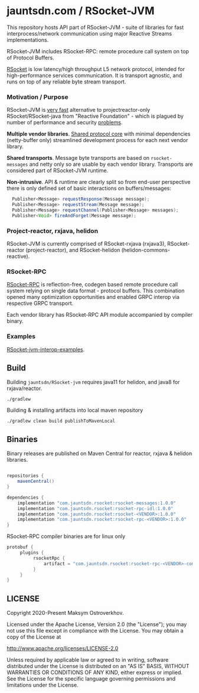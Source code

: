 # jauntsdn.com / RSocket-JVM

This repository hosts API part of RSocket-JVM - suite of libraries for fast interprocess/network communication using major
Reactive Streams implementations.  

RSocket-JVM includes RSocket-RPC: remote procedure call system on top of Protocol Buffers.

[RSocket](https://jauntsdn.com/post/rsocket-summary/) is low latency/high throughput L5 network protocol, 
intended for high-performance services communication. It is transport agnostic, and runs on top 
of any reliable byte stream transport.

### Motivation / Purpose

RSocket-JVM is [very fast](https://jauntsdn.com/post/rsocket-vs-spring/) alternative to 
projectreactor-only RSocket/RSocket-java from "Reactive Foundation" -
which is plagued by number of performance and security [problems](https://jauntsdn.com/post/rsocket-million-streams-2/).

**Multiple vendor libraries**. [Shared protocol core](https://jauntsdn.com/post/rsocket-jvm/) with minimal dependencies 
(netty-buffer only) streamlined development process for each next vendor library.   
  
**Shared transports**. Message byte transports are based on `rsocket-messages` and netty only 
so are usable by each vendor library. Transports are considered part of RSocket-JVM runtime.

**Non-intrusive**. API & runtime are clearly split so from end-user perspective there is 
only defined set of basic interactions on buffers/messages:
```groovy
  Publisher<Message> requestResponse(Message message);
  Publisher<Message> requestStream(Message message);
  Publisher<Message> requestChannel(Publisher<Message> messages);
  Publisher<Void> fireAndForget(Message message);
```
### Project-reactor, rxjava, helidon

RSocket-JVM is currently comprised of RSocket-rxjava (rxjava3), RSocket-reactor (project-reactor), and RSocket-helidon (helidon-commons-reactive).

### RSocket-RPC 

[RSocket-RPC](https://jauntsdn.com/post/rsocket-grpc/) is reflection-free, codegen based remote procedure call system 
relying on single data format - protocol buffers. This combination opened many optimization opportunities and enabled 
GRPC interop via respective GRPC transport.

Each vendor library has RSocket-RPC API module accompanied by compiler binary.

### Examples

[RSocket-jvm-interop-examples](https://github.com/jauntsdn/rsocket-jvm-interop-examples).

## Build

Building `jauntsdn/RSocket-jvm` requires java11 for helidon, and java8 for rxjava/reactor. 
```
./gradlew
```

Building & installing artifacts into local maven repository
```
./gradlew clean build publishToMavenLocal
```

## Binaries

Binary releases are published on Maven Central for reactor, rxjava & helidon libraries.

```groovy

repositories {
    mavenCentral()
}

dependencies {
    implementation "com.jauntsdn.rsocket:rsocket-messages:1.0.0"
    implementation "com.jauntsdn.rsocket:rsocket-rpc-idl:1.0.0"
    implementation "com.jauntsdn.rsocket:rsocket-<VENDOR>:1.0.0"
    implementation "com.jauntsdn.rsocket:rsocket-rpc-<VENDOR>:1.0.0"
}
```

RSocket-RPC compiler binaries are for linux only
```groovy
protobuf {
     plugins {
          rsocketRpc {
              artifact = "com.jauntsdn.rsocket:rsocket-rpc-<VENDOR>-compiler:1.0.0"
          }
     }
}
```

## LICENSE

Copyright 2020-Present Maksym Ostroverkhov.

Licensed under the Apache License, Version 2.0 (the "License");
you may not use this file except in compliance with the License.
You may obtain a copy of the License at

http://www.apache.org/licenses/LICENSE-2.0

Unless required by applicable law or agreed to in writing, software
distributed under the License is distributed on an "AS IS" BASIS,
WITHOUT WARRANTIES OR CONDITIONS OF ANY KIND, either express or implied.
See the License for the specific language governing permissions and
limitations under the License.
 
